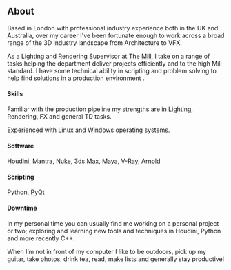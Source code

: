 ## About

Based in London with professional industry experience both in the UK and Australia, over my career I've been fortunate enough to work across a broad range of the 3D industry landscape from Architecture to VFX.

As a Lighting and Rendering Supervisor at [The Mill][1], I take on a range of tasks helping the department deliver projects efficiently and to the high Mill standard. I have some technical ability in scripting and problem solving to help find solutions in a production environment . 

#### Skills

Familiar with the production pipeline my strengths are in Lighting, Rendering, FX 
and general TD tasks.

Experienced with Linux and Windows operating systems. 

#### Software

Houdini, Mantra, Nuke, 3ds Max, Maya, V-Ray, Arnold

#### Scripting

Python, PyQt

#### Downtime

In my personal time you can usually find me working on a personal project or two; exploring and learning new tools and techniques in Houdini, Python and more recently C++.

When I’m not in front of my computer I like to be outdoors, pick up my 
guitar, take photos, drink tea, read, make lists and generally stay productive!

[1]:http://www.themill.com/